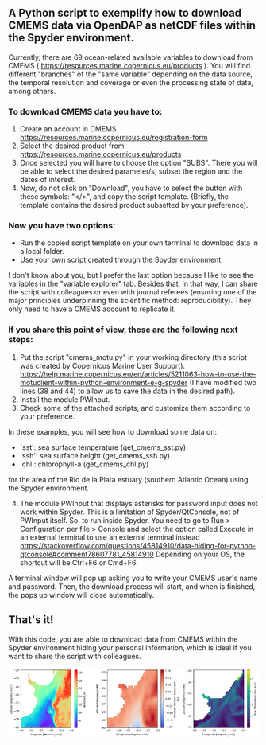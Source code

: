 ## A Python script to exemplify how to download CMEMS data via OpenDAP as netCDF files within the Spyder environment.

Currently, there are 69 ocean-related available variables to download from CMEMS ( https://resources.marine.copernicus.eu/products ). You will find different "branches" of the "same variable" depending on the data source, the temporal resolution and coverage or even the processing state of data, among others.

### To download CMEMS data you have to:
1. Create an account in CMEMS https://resources.marine.copernicus.eu/registration-form
2. Select the desired product from https://resources.marine.copernicus.eu/products 
3. Once selected you will have to choose the option "SUBS". There you will be able to select the desired parameter/s, subset the region and the dates of interest.
4. Now, do not click on "Download", you have to select the button with these symbols: "</>", and copy the script template. (Briefly, the template contains the desired product subsetted by your preference).

### Now you have two options:
-  Run the copied script template on your own terminal to download data in a local folder.
-  Use your own script created through the Spyder environment.

I don't know about you, but I prefer the last option because I like to see the variables in the "variable explorer" tab. Besides that, in that way,
I can share the script with colleagues or even with journal referees (ensuring one of the major principles underpinning the scientific method: reproducibility). They only need to have a CMEMS account to replicate it.

### If you share this point of view, these are the following next steps:
1. Put the script "cmems_motu.py" in your working directory (this script was created by Copernicus Marine User Support). https://help.marine.copernicus.eu/en/articles/5211063-how-to-use-the-motuclient-within-python-environment-e-g-spyder
   (I have modified two lines (38 and 44) to allow us to save the data in the desired path).
2. Install the module PWInput.
3. Check some of the attached scripts, and customize them according to your preference.

In these examples, you will see how to download some data on:
- 'sst': sea surface temperature (get_cmems_sst.py)
- 'ssh': sea surface height (get_cmems_ssh.py)
- 'chl': chlorophyll-a (get_cmems_chl.py)

for the area of the Rio de la Plata estuary (southern Atlantic Ocean) using the Spyder environment.

4. The module PWInput that displays asterisks for password input does not work within Spyder. This is a limitation of Spyder/QtConsole, not of PWInput     itself. So, to run inside Spyder. You need to go to Run > Configuration per file > Console and select the option called Execute in an external terminal to use an external terminal instead https://stackoverflow.com/questions/45814910/data-hiding-for-python-qtconsole#comment78607781_45814910 Depending on your OS, the shortcut will be Ctrl+F6 or Cmd+F6.

A terminal window will pop up asking you to write your CMEMS user's name and password. Then, the download process will start, and when is finished,    the pops up window will close automatically.

## That's it!
With this code, you are able to download data from CMEMS within the Spyder environment hiding your personal information, which is ideal if you want to
share the script with colleagues.

![alt text](https://github.com/jcompaire/Python/blob/main/images/Fig_sst_ssh_chl.png?raw=true)
